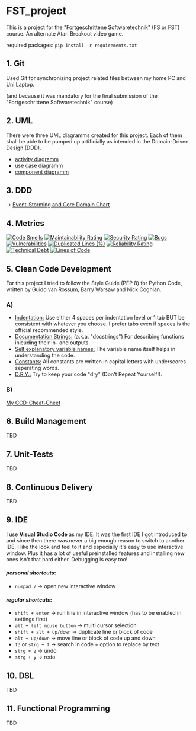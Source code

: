 # FST_project
This is a project for the "Fortgeschrittene Softwaretechnik" (FS or FST) course. An alternate Atari Breakout video game.

required packages:
`pip install -r requirements.txt`

## 1. Git
Used Git for synchronizing project related files between my home PC and Uni Laptop.

(and because it was mandatory for the final submission of the "Fortgeschrittene Softwaretechnik" course)

## 2. UML 
There were three UML diagramms created for this project. Each of them shall be able to be pumped up artificially as intended in the Domain-Driven Design (DDD).

- [activity diagramm](https://github.com/Lucky-0ne/FST_project/blob/main/images/uml/Activity_Diagramm.png)
- [use case diagramm](https://github.com/Lucky-0ne/FST_project/blob/main/images/uml/Use_Case_Diagramm.png)
- [component diagramm](https://github.com/Lucky-0ne/FST_project/blob/main/images/uml/Component_Diagramm.png)

## 3. DDD
&rarr; [Event-Storming and Core Domain Chart](https://github.com/Lucky-0ne/FST_project/blob/main/images/ddd/event_storming_ddd.jpg)

## 4. Metrics
[![Code Smells](https://sonarcloud.io/api/project_badges/measure?project=Lucky-0ne_FST_project&metric=code_smells)](https://sonarcloud.io/summary/new_code?id=Lucky-0ne_FST_project)
[![Maintainability Rating](https://sonarcloud.io/api/project_badges/measure?project=Lucky-0ne_FST_project&metric=sqale_rating)](https://sonarcloud.io/summary/new_code?id=Lucky-0ne_FST_project)
[![Security Rating](https://sonarcloud.io/api/project_badges/measure?project=Lucky-0ne_FST_project&metric=security_rating)](https://sonarcloud.io/summary/new_code?id=Lucky-0ne_FST_project)
[![Bugs](https://sonarcloud.io/api/project_badges/measure?project=Lucky-0ne_FST_project&metric=bugs)](https://sonarcloud.io/summary/new_code?id=Lucky-0ne_FST_project)
[![Vulnerabilities](https://sonarcloud.io/api/project_badges/measure?project=Lucky-0ne_FST_project&metric=vulnerabilities)](https://sonarcloud.io/summary/new_code?id=Lucky-0ne_FST_project)
[![Duplicated Lines (%)](https://sonarcloud.io/api/project_badges/measure?project=Lucky-0ne_FST_project&metric=duplicated_lines_density)](https://sonarcloud.io/summary/new_code?id=Lucky-0ne_FST_project)
[![Reliability Rating](https://sonarcloud.io/api/project_badges/measure?project=Lucky-0ne_FST_project&metric=reliability_rating)](https://sonarcloud.io/summary/new_code?id=Lucky-0ne_FST_project)
[![Technical Debt](https://sonarcloud.io/api/project_badges/measure?project=Lucky-0ne_FST_project&metric=sqale_index)](https://sonarcloud.io/summary/new_code?id=Lucky-0ne_FST_project)
[![Lines of Code](https://sonarcloud.io/api/project_badges/measure?project=Lucky-0ne_FST_project&metric=ncloc)](https://sonarcloud.io/summary/new_code?id=Lucky-0ne_FST_project)

## 5. Clean Code Development
For this project I tried to follow the Style Guide (PEP 8) for Python Code, written by Guido van Rossum, Barry Warsaw and Nick Coghlan.

### A)
  - [Indentation:](https://github.com/Lucky-0ne/FST_project/blob/main/python/main/brickbreaker_main.py#L9-L11) Use either 4 spaces per indentation level or 1 tab BUT be consistent with whatever you choose. I prefer tabs even if spaces is the official recommended style.
  - [Documentation Strings:](https://github.com/Lucky-0ne/FST_project/blob/main/python/main/imports/brickbreaker_methods.py#L7-#L15) (a.k.a. "docstrings") For describing functions inlcuding their in- and outputs.
  - [Self explanatory variable names:](https://github.com/Lucky-0ne/FST_project/blob/main/python/main/imports/brickbreaker_classes.py#L7-#L11) The variable name itself helps in understanding the code.
  - [Constants:](https://github.com/Lucky-0ne/FST_project/blob/main/python/main/imports/brickbreaker_init.py#L6-#L10) All constants are written in capital letters with underscores seperating words.
  - [D.R.Y.:](https://github.com/Lucky-0ne/FST_project/blob/main/python/main/imports/brickbreaker_classes.py#L30-#L31) Try to keep your code "dry" (Don't Repeat Yourself!).

### B)
 [My CCD-Cheat-Cheet](https://github.com/Lucky-0ne/FST_project/blob/main/CCD_Cheat_Cheat.pdf)

## 6. Build Management
TBD

## 7. Unit-Tests
TBD

## 8. Continuous Delivery
TBD

## 9. IDE

I use **Visual Studio Code** as my IDE. It was the first IDE I got introduced to and since then there was never a big enough reason to switch to another IDE. I like the look and feel to it and especially it's easy to use interactive window. Plus it has a lot of useful preinstalled features and installing new ones isn't that hard either. Debugging is easy too!

#### *personal shortcuts*:

- ```numpad /``` &rarr; open new interactive window

#### *regular shortcuts*:

- ```shift + enter```               &rarr; run line in interactive window (has to be enabled in settings first)
- ```alt + left mouse button```     &rarr; multi cursor selection
- ```shift + alt + up/down```       &rarr; duplicate line or block of code
- ```alt + up/down```               &rarr; move line or block of code up and down
- ```f3``` or ```strg + f```        &rarr; search in code + option to replace by text
- ```strg + z```                    &rarr; undo
- ```strg + y```                    &rarr; redo

## 10. DSL
TBD

## 11. Functional Programming
TBD
